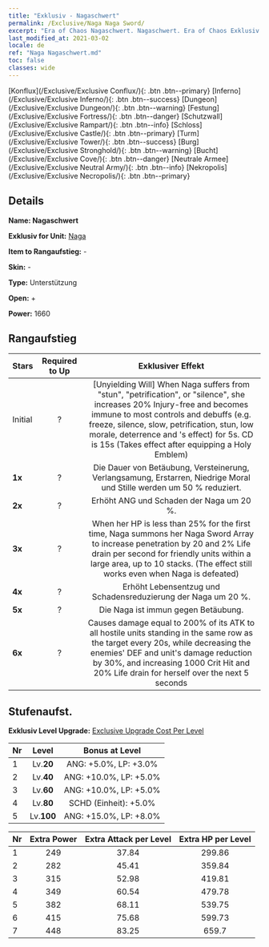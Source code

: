 ```yaml
---
title: "Exklusiv - Nagaschwert"
permalink: /Exclusive/Naga Naga Sword/
excerpt: "Era of Chaos Nagaschwert. Nagaschwert. Era of Chaos Exklusiv Nagaschwert. Naga Exklusiv."
last_modified_at: 2021-03-02
locale: de
ref: "Naga Nagaschwert.md"
toc: false
classes: wide
---
```

 [Konflux](/Exclusive/Exclusive Conflux/){: .btn .btn--primary} [Inferno](/Exclusive/Exclusive Inferno/){: .btn .btn--success} [Dungeon](/Exclusive/Exclusive Dungeon/){: .btn .btn--warning} [Festung](/Exclusive/Exclusive Fortress/){: .btn .btn--danger} [Schutzwall](/Exclusive/Exclusive Rampart/){: .btn .btn--info} [Schloss](/Exclusive/Exclusive Castle/){: .btn .btn--primary} [Turm](/Exclusive/Exclusive Tower/){: .btn .btn--success} [Burg](/Exclusive/Exclusive Stronghold/){: .btn .btn--warning} [Bucht](/Exclusive/Exclusive Cove/){: .btn .btn--danger} [Neutrale Armee](/Exclusive/Exclusive Neutral Army/){: .btn .btn--info} [Nekropolis](/Exclusive/Exclusive Necropolis/){: .btn .btn--primary} 

## Details
 **Name: Nagaschwert** 

 **Exklusiv for Unit:** [Naga](/units/Naga/) 

 **Item to Rangaufstieg:** -

 **Skin:** -

 **Type:** Unterstützung

 **Open:** +

 **Power:** 1660

## Rangaufstieg

  |     Stars    |  Required to Up | Exklusiver Effekt |
  |:-------------|:---------------:|:---------------:|
  |  Initial  | ? | [Unyielding Will] When Naga suffers from \"stun\", \"petrification\", or \"silence\", she increases 20% Injury-free and becomes immune to most controls and debuffs (e.g. freeze, silence, slow, petrification, stun, low morale, deterrence and <Time Stop>'s effect) for 5s. CD is 15s (Takes effect after equipping a Holy Emblem) |
  | **1x** <i class="fas fa-star"/> | ? | Die Dauer von Betäubung, Versteinerung, Verlangsamung, Erstarren, Niedrige Moral und Stille werden um 50 % reduziert. |
  | **2x** <i class="fas fa-star"/> | ? | Erhöht ANG und Schaden der Naga um 20 %. |
  | **3x** <i class="fas fa-star"/> | ? | <Naga Sword Array> When her HP is less than 25% for the first time, Naga summons her Naga Sword Array to increase penetration by 20 and 2% Life drain per second for friendly units within a large area, up to 10 stacks. (The effect still works even when Naga is defeated) |
  | **4x** <i class="fas fa-star"/> | ? | Erhöht Lebensentzug und Schadensreduzierung der Naga um 20 %. |
  | **5x** <i class="fas fa-star"/> | ? | Die Naga ist immun gegen Betäubung. |
  | **6x** <i class="fas fa-star"/> | ? | <Ray of Naga Sword> Causes damage equal to 200% of its ATK to all hostile units standing in the same row as the target every 20s, while decreasing the enemies' DEF and unit's damage reduction by 30%, and increasing 1000 Crit Hit and 20% Life drain for herself over the next 5 seconds |


## Stufenaufst.
 **Exklusiv Level Upgrade:** [Exclusive Upgrade Cost Per Level](/Exclusive/ExclusiveUpgradeCostPerLevel/)

  |  Nr  |   Level  | Bonus at Level |
  |:-----|:--------:|:--------------:|
  | 1 | Lv.**20** | ANG: +5.0%, LP: +3.0% |
  | 2 | Lv.**40** | ANG: +10.0%, LP: +5.0% |
  | 3 | Lv.**60** | ANG: +10.0%, LP: +5.0% |
  | 4 | Lv.**80** | SCHD (Einheit): +5.0% |
  | 5 | Lv.**100** | ANG: +15.0%, LP: +8.0% |


  |  Nr  |  Extra Power | Extra Attack per Level | Extra HP per Level |
  |:-----|:--------:|:--------:|:--------:|
  | 1 | 249 | 37.84 | 299.86 |
  | 2 | 282 | 45.41 | 359.84 |
  | 3 | 315 | 52.98 | 419.81 |
  | 4 | 349 | 60.54 | 479.78 |
  | 5 | 382 | 68.11 | 539.75 |
  | 6 | 415 | 75.68 | 599.73 |
  | 7 | 448 | 83.25 | 659.7 |


